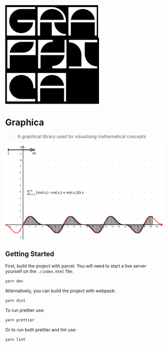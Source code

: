 <img width="300" alt="graphica" src="public/images/logo.png">

# Graphica

> A graphical library used for visualising mathematical concepts

![screenshot](public/images/preview.png)

## Getting Started

First, build the project with parcel. You will need to start a live server yourself on the `./index.html` file:

```bash
yarn dev
```

Alternatively, you can build the project with webpack:

```bash
yarn dist
```

To run prettier use:

```bash
yarn prettier
```

Or to run both prettier and lint use:

```bash
yarn lint
```
